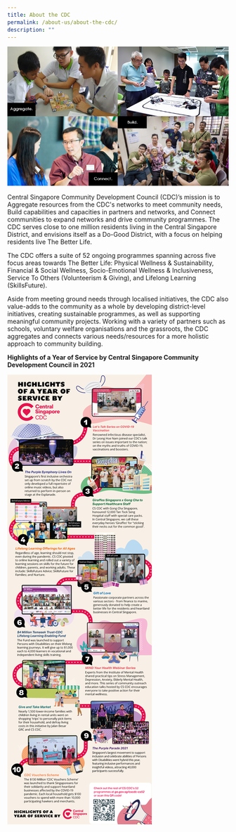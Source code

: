 ```yaml
---
title: About the CDC
permalink: /about-us/about-the-cdc/
description: ""
---
```

![About CDC](/images/About%20Us/aboutourcdc.jpg)

Central Singapore Community Development Council (CDC)’s mission is to Aggregate resources from the CDC's networks to meet community needs, Build capabilities and capacities in partners and networks, and Connect communities to expand networks and drive community programmes. The CDC serves close to one million residents living in the Central Singapore District, and envisions itself as a Do-Good District, with a focus on helping residents live The Better Life.  
  
The CDC offers a suite of 52 ongoing programmes spanning across five focus areas towards The Better Life: Physical Wellness & Sustainability, Financial & Social Wellness, Socio-Emotional Wellness & Inclusiveness, Service To Others (Volunteerism & Giving), and Lifelong Learning (SkillsFuture).

Aside from meeting ground needs through localised initiatives, the CDC also value-adds to the community as a whole by developing district-level initiatives, creating sustainable programmes, as well as supporting meaningful community projects. Working with a variety of partners such as schools, voluntary welfare organisations and the grassroots, the CDC aggregates and connects various needs/resources for a more holistic approach to community building.

**Highlights of a Year of Service by Central Singapore Community Development Council in 2021**

![CSCDC Journey Map 2021](/images/About%20Us/cdc_journey-map-211231-01.png)